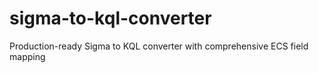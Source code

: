 # sigma-to-kql-converter
Production-ready Sigma to KQL converter with comprehensive ECS field mapping
